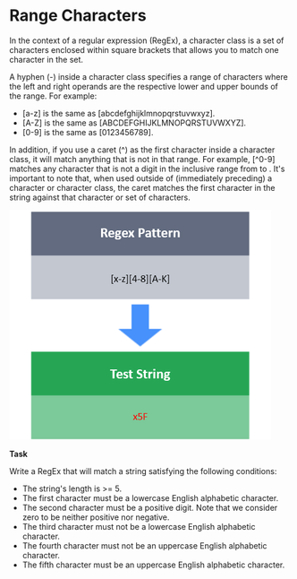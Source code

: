 # Range Characters

In the context of a regular expression (RegEx), a character class is a set of characters enclosed within square brackets that allows you to match one character in the set.

A hyphen (-) inside a character class specifies a range of characters where the left and right operands are the respective lower and upper bounds of the range. For example:

- [a-z]  is the same as [abcdefghijklmnopqrstuvwxyz].
- [A-Z] is the same as [ABCDEFGHIJKLMNOPQRSTUVWXYZ].
- [0-9] is the same as [0123456789].

In addition, if you use a caret (^) as the first character inside a character class, it will match anything that is not in that range. For example, [^0-9] matches any character that is not a digit in the inclusive range from  to . It's important to note that, when used outside of (immediately preceding) a character or character class, the caret matches the first character in the string against that character or set of characters.

![img.png](img.png)

**Task**

Write a RegEx that will match a string satisfying the following conditions:

- The string's length is >= 5.
- The first character must be a lowercase English alphabetic character.
- The second character must be a positive digit. Note that we consider zero to be neither positive nor negative.
- The third character must not be a lowercase English alphabetic character.
- The fourth character must not be an uppercase English alphabetic character.
- The fifth character must be an uppercase English alphabetic character.

